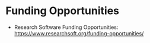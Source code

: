 # Funding Opportunities

- Research Software Funding Opportunities: <https://www.researchsoft.org/funding-opportunities/>
